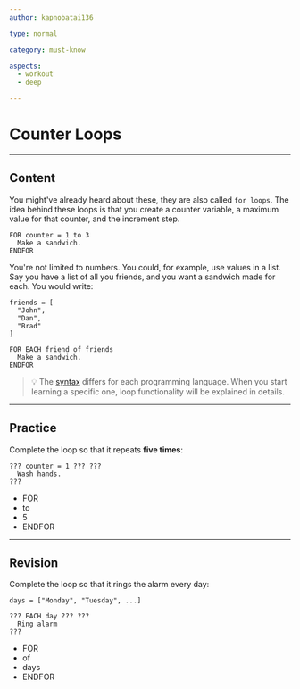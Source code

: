 ```yaml
---
author: kapnobatai136

type: normal

category: must-know

aspects:
  - workout
  - deep

---
```


# Counter Loops

---
## Content

You might've already heard about these, they are also called `for loops`. The idea behind these loops is that you create a counter variable, a maximum value for that counter, and the increment step.

```plain-text
FOR counter = 1 to 3
  Make a sandwich.
ENDFOR
```

You're not limited to numbers. You could, for example, use values in a list. Say you have a list of all you friends, and you want a sandwich made for each. You would write:

```plain-text
friends = [
  "John",
  "Dan",
  "Brad"
]

FOR EACH friend of friends
  Make a sandwich.
ENDFOR
```

> 💡 The [syntax](https://www.enki.com/glossary/general/syntax) differs for each programming language. When you start learning a specific one, loop functionality will be explained in details.

---
## Practice

Complete the loop so that it repeats **five times**:

```plain-text
??? counter = 1 ??? ???
  Wash hands.
???
```

* FOR
* to
* 5
* ENDFOR

---
## Revision

Complete the loop so that it rings the alarm every day:

```plain-text
days = ["Monday", "Tuesday", ...]

??? EACH day ??? ???
  Ring alarm
???
```

* FOR
* of
* days
* ENDFOR